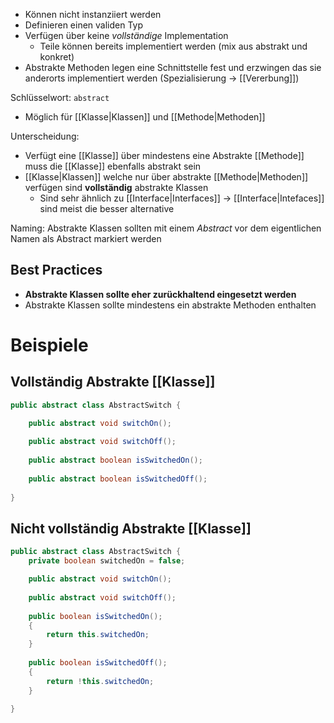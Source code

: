 - Können nicht instanziiert werden
- Definieren einen validen Typ
- Verfügen über keine *vollständige* Implementation
	- Teile können bereits implementiert werden (mix aus abstrakt und konkret)
- Abstrakte Methoden legen eine Schnittstelle fest und erzwingen das sie anderorts implementiert werden (Spezialisierung → [[Vererbung]])


Schlüsselwort: `abstract` 
- Möglich für [[Klasse|Klassen]] und [[Methode|Methoden]]

Unterscheidung: 
- Verfügt eine [[Klasse]] über mindestens eine Abstrakte [[Methode]] muss die [[Klasse]] ebenfalls abstrakt sein
- [[Klasse|Klassen]] welche nur über abstrakte [[Methode|Methoden]] verfügen sind **vollständig** abstrakte Klassen
	- Sind sehr ähnlich zu [[Interface|Interfaces]] → [[Interface|Intefaces]] sind meist die besser alternative

Naming:
Abstrakte Klassen sollten mit einem *Abstract* vor dem eigentlichen Namen als Abstract markiert werden 

## Best Practices
- **Abstrakte Klassen sollte eher zurückhaltend eingesetzt werden**
- Abstrakte Klassen sollte mindestens ein abstrakte Methoden enthalten
# Beispiele
## Vollständig Abstrakte [[Klasse]]

```java
public abstract class AbstractSwitch {

	public abstract void switchOn();
	
	public abstract void switchOff();
	
	public abstract boolean isSwitchedOn();
	
	public abstract boolean isSwitchedOff();
	
}
```

## Nicht vollständig Abstrakte [[Klasse]]

```java
public abstract class AbstractSwitch {
	private boolean switchedOn = false; 

	public abstract void switchOn();
	
	public abstract void switchOff();
	
	public boolean isSwitchedOn();
	{
		return this.switchedOn;
	}
	
	public boolean isSwitchedOff();
	{
		return !this.switchedOn;
	}
		
}
```